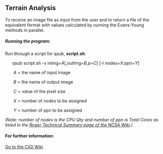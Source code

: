 ## Terrain Analysis

To receive an image file as input from the user and to return a file of the equivalent format with values calculated by running the Evans-Young methods in parallel.

##### Running the program:

Run through a script for qsub, **script.sh**:

&nbsp;&nbsp;&nbsp;&nbsp;&nbsp;&nbsp;qsub script.sh -v inImg=*A*[,outImg=*B*,p=*C*] [-l nodes=*X*:ppn=*Y*]

&nbsp;&nbsp;&nbsp;&nbsp;&nbsp;&nbsp; *A* = the name of input image

&nbsp;&nbsp;&nbsp;&nbsp;&nbsp;&nbsp; *B* = the name of output image

&nbsp;&nbsp;&nbsp;&nbsp;&nbsp;&nbsp; *C* = value of the pixel size

&nbsp;&nbsp;&nbsp;&nbsp;&nbsp;&nbsp; *X* = number of nodes to be assigned

&nbsp;&nbsp;&nbsp;&nbsp;&nbsp;&nbsp; *Y* = number of ppn to be assigned

*(Note: number of nodes is the CPU Qty and number of ppn is Total Cores as listed in the [Roger Technical Summary page of the NCSA Wiki](https://wiki.ncsa.illinois.edu/display/ROGER/ROGER+Technical+Summary).)*

#### For further information:
[Go to the CIGI Wiki](https://wiki.cigi.illinois.edu/display/UP/Parallel+Terrain+Analysis+on+DEMs)
